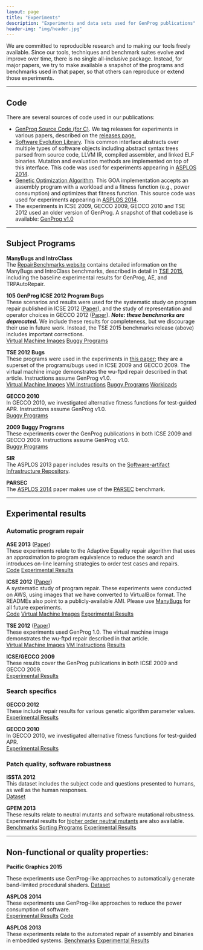 ```yaml
---
layout: page
title: "Experiments"
description: "Experiments and data sets used for GenProg publications"
header-img: "img/header.jpg"
---
```


We are committed to reproducible research and to making our tools freely
available. Since our tools, techniques and benchmark suites evolve and improve
over time, there is no single all-inclusive package. Instead, for major papers,
we try to make available a snapshot of the programs and benchmarks used in that
paper, so that others can reproduce or extend those experiments.

---

Code
-------------------------

There are several sources of code used in our publications:

* [GenProg Source Code (for C)](https://github.com/squaresLab/genprog-code). We tag releases
for experiments in various papers, described on the
[releases page.](https://github.com/squaresLab/genprog-code/releases) 
* [Software Evolution
Library](https://github.com/eschulte/software-evolution). This common interface
abstracts over multiple types 
of software objects including abstract syntax trees parsed from source code,
LLVM IR, compiled assembler, and linked ELF binaries. Mutation and evaluation
methods are implemented on top of this interface. This code was used for
experiments appearing in [ASPLOS 2014](/genprog-code/publications/index.html#asplos14).   
* [Genetic Optimization
Algorithm](https://github.com/eschulte/goa). This GOA implementation accepts an assembly 
program with a workload and a fitness function (e.g., power consumption) and
optimizes that fitness function. This source code was used for experiments
appearing in [ASPLOS 2014](/genprog-code/publications/index.html#asplos14). 
* <a id="gpv1.0"></a>The experiments in ICSE 2009, GECCO 2009, GECCO 2010 and TSE 2012 used an older
version of GenProg. A snapshot of that codebase is available:
[GenProg v1.0](http://dijkstra.eecs.umich.edu/genprog/resources/genprog-source-v1.tar.gz)


---

Subject Programs 
-------------------------

<a id="manybugs"></a>**ManyBugs and IntroClass**  
The [RepairBenchmarks website](http://repairbenchmarks.cs.umass.edu/) contains
detailed information on the ManyBugs and IntroClass benchmarks, described in
detail in [TSE 2015](/genprog-code/publications/index.html#tse15), including the baseline
experimental results for GenProg, AE, and TRPAutoRepair.

<a id="icse12"></a>**105 GenProg ICSE 2012 Program Bugs**  
These scenarios and results were used for the systematic study on program repair published in ICSE 2012
([Paper](/genprog-code/publications/index.html#icse12)), and the study of representation and
operator choices in GECCO 2012 ([Paper](/genprog-code/publications/index.html#gecco12)).
***Note: these benchmarks are deprecated.*** We include these results for completeness,
but we discourage their use in future work. Instead, the TSE 2015 benchmarks release
(above) includes important corrections.  
[Virtual Machine Images](http://dijkstra.eecs.umich.edu/genprog/resources/genprog_images)
[Buggy Programs](http://dijkstra.eecs.umich.edu/genprog/resources/genprog-icse2012-benchmarks/)

<a id="tse12"></a>**TSE 2012 Bugs**  
These programs were used in the experiments in [this
paper](/genprog-code/publications/index.html#tse12); they are a superset of the programs/bugs used
in ICSE 2009 and GECCO 2009.  The virtual machine image demonstrates the wu-ftpd
repair described in that article.  Instructions assume GenProg v1.0.  
[Virtual Machine Images](http://dijkstra.eecs.umich.edu/genprog/resources/genprog-tse2012-wuftpd.vdi)
[VM Instructions](http://dijkstra.eecs.umich.edu/genprog/resources/genprog-tse2012-wuftpd.txt)
[Buggy Programs](http://dijkstra.eecs.umich.edu/genprog/resources/genprog-benchmarks-tse-2012.tar.gz)
[Workloads](http://dijkstra.eecs.umich.edu/genprog/resources/genprog-tse2012-workload.tar.gz)

**GECCO 2010**  
In GECCO 2010, we investigated alternative fitness functions for test-guided
APR.  Instructions assume GenProg v1.0.  
[Buggy Programs](http://dijkstra.eecs.umich.edu/genprog/resources/genprog-benchmarks-2010.tar.gz)

**2009 Buggy Programs**  
These experiments cover the GenProg publications in both ICSE 2009 and GECCO 2009.
 Instructions assume GenProg v1.0.  
[Buggy Programs](http://dijkstra.eecs.umich.edu/genprog/resources/genprog-benchmarks-2009.tar.gz)

**SIR**  
The ASPLOS 2013 paper includes results on the [Software-artifact Infrastructure
Repository](http://sir.unl.edu/).

**PARSEC**  
The [ASPLOS 2014](/genprog-code/publications/index.html#asplos14) paper makes use of the [PARSEC](http://parsec.cs.princeton.edu/) benchmark.


---

Experimental results
-------------------------

### Automatic program repair

**ASE 2013** ([Paper](/genprog-code/publications/index.html#ase13))  
These experiments relate to the Adaptive Equality repair algorithm that uses an
approximation to program equivalence to reduce the search and introduces on-line
learning strategies to order test cases and repairs.  
[Code](https://github.com/squaresLab/genprog-code/tree/releases/v3.0)
[Experimental Results](http://dijkstra.eecs.umich.edu/genprog/resources/genprog-ase2013-results.zip)

**ICSE 2012** ([Paper](/genprog-code/publications/index.html#icse12))  
A systematic study of program repair.  These experiments were conducted on AWS, using images
that we have converted to VirtualBox format.  The READMEs also point to a
publicly-available AMI.  Please use <a href="#manybugs">ManyBugs</a> for all
future experiments.  
[Code](https://github.com/squaresLab/genprog-code/tree/releases/v2.0)
[Virtual Machine Images](http://dijkstra.eecs.umich.edu/genprog/resources/genprog_images)
[Experimental Results](http://dijkstra.eecs.umich.edu/genprog/resources/genprog-icse2012-results.zip)

**TSE 2012** ([Paper](/genprog-code/publications/index.html#tse12))  
These experiments used GenProg 1.0.  The virtual machine image demonstrates the wu-ftpd
repair described in that article.  
[Virtual Machine Images](http://dijkstra.eecs.umich.edu/genprog/resources/genprog-tse2012-wuftpd.vdi)
[VM Instructions](http://dijkstra.eecs.umich.edu/genprog/resources/genprog-tse2012-wuftpd.txt)
[Results]()

**ICSE/GECCO 2009**  
These results cover the GenProg publications in both ICSE 2009 and GECCO 2009.  
[Experimental Results](http://dijkstra.eecs.umich.edu/genprog/resources/genprog-results-2009.tar.gz)

### Search specifics

**GECCO 2012**  
These include repair results for various genetic algorithm parameter values.  
[Experimental Results](http://dijkstra.eecs.umich.edu/genprog/resources/genprog-gecco2012-results.tar.gz)

**GECCO 2010**  
In GECCO 2010, we investigated alternative fitness functions for test-guided
APR.  
[Experimental Results]()


### Patch quality, software robustness 

**ISSTA 2012**  
This dataset includes the subject code and questions presented to humans,
as well as the human responses.  
[Dataset](http://dijkstra.eecs.umich.edu/genprog/resources/issta2012-study-data.zip)


**GPEM 2013**  
These results relate to neutral mutants and software mutational
robustness. Experimental results
for
[higher order neutral mutants](http://dijkstra.eecs.umich.edu/genprog/resources/genprog-results-gpem-2013-higher-order.tar.bz2) are
also available.
[Benchmarks](http://dijkstra.eecs.umich.edu/genprog/resources/genprog-benchmarks-gpem-2013.tar.gz2) 
[Sorting Programs](https://github.com/eschulte/sorters) [Experimental Results](http://dijkstra.eecs.umich.edu/genprog/resources/genprog-results-gpem-2013.tar.gz)

---

Non-functional or quality properties:
-------------------------------------

**Pacific Graphics 2015**

These experiments use GenProg-like approaches to automatically generate band-limited procedural shaders.
[Dataset](https://www.eecs.umich.edu/~weimer/data/bandlimiting/)

**ASPLOS 2014**  
These experiments use GenProg-like approaches to reduce the power consumption of
software.  
[Experimental Results](http://dijkstra.eecs.umich.edu/genprog/resources/genprog-results-asplos-2014.tar.bz2)
[Code](https://github.com/eschulte/goa/tree/asplos2014)

**ASPLOS 2013**  
These experiments relate to the automated repair of assembly and binaries in
embedded systems.
[Benchmarks](http://dijkstra.eecs.umich.edu/genprog/resources/genprog-benchmarks-asplos-2013.tar.bz2)
[Experimental Results](http://dijkstra.eecs.umich.edu/genprog/resources/genprog-results-asplos-2013.tar.bz2)

